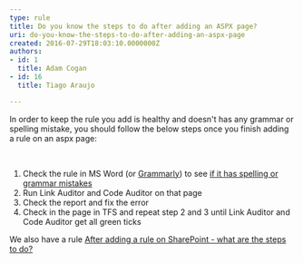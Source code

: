 ```yaml
---
type: rule
title: Do you know the steps to do after adding an ASPX page?
uri: do-you-know-the-steps-to-do-after-adding-an-aspx-page
created: 2016-07-29T18:03:10.0000000Z
authors:
- id: 1
  title: Adam Cogan
- id: 16
  title: Tiago Araujo

---
```




<span class='intro'> <p>In order to keep the rule you add is healthy and doesn't has any grammar or spelling mistake, you should follow the below steps once you finish adding a rule on an aspx page&#58;</p><br> </span>

<ol><li>Check the rule in MS Word (or <a href="http&#58;//www.googleadservices.com/pagead/aclk?sa=L&amp;ai=DChcSEwj0jtvBopnOAhWIgZEKHcLWCwEYABAA&amp;ohost=www.google.com.br&amp;cid=CAESIuD2AR-s4JKiF35kushBJZLNCiqVvyohkx66wRFPKXe97nM&amp;sig=AOD64_0BSmbqWYsglBYx7SugRmBYHL9YMA&amp;q=&amp;ved=0ahUKEwirtNLBopnOAhUDmJAKHQlIDWIQ0QwIGg&amp;adurl=" target="_blank">Grammarly​</a>) to see <a href="/_layouts/15/FIXUPREDIRECT.ASPX?WebId=3dfc0e07-e23a-4cbb-aac2-e778b71166a2&amp;TermSetId=07da3ddf-0924-4cd2-a6d4-a4809ae20160&amp;TermId=fe16ec45-0d84-4a5b-8468-379e68b95987"> if it has spelling or grammar mistakes</a></li><li>Run Link Auditor and Code Auditor on that page<br></li><li>Check the report and fix the error​<br></li><li>Check in the page in TFS and repeat step 2 and 3 until Link Auditor and Code Auditor get all green ticks</li></ol><p>We also have a rule <a href="/SoftwareDevelopment/RulesToBetterSharePoint/Pages/StepsToDoAfterAddRuleInSharePoint.aspx"> After adding a rule on SharePoint - what are the steps to do?</a></p>


